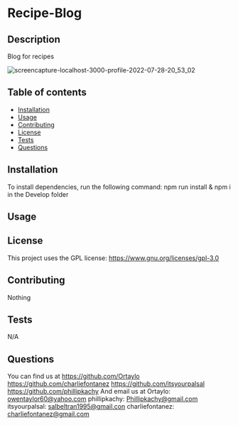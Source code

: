 # Recipe-Blog

## Description 
Blog for recipes


![screencapture-localhost-3000-profile-2022-07-28-20_53_02](https://user-images.githubusercontent.com/99422408/181660681-87345b93-65fa-46d5-859e-d53b7b8c492e.png)


## Table of contents

- [Installation](#installation)
- [Usage](#usage)
- [Contributing](#contributing)
- [License](#license)
- [Tests](#tests)
- [Questions](#questions)

## Installation 
 To install dependencies, run the following command: npm run install & npm i in the Develop folder
## Usage
## License
This project uses the GPL license:  https://www.gnu.org/licenses/gpl-3.0 
## Contributing
Nothing 
## Tests
 N/A
## Questions
 You can find us at 
 https://github.com/Ortaylo
 https://github.com/charliefontanez
 https://github.com/itsyourpalsal
 https://github.com/phillipkachy
 And email us at 
 Ortaylo: owentaylor60@yahoo.com
 phillipkachy: Phillipkachy@gmail.com
 itsyourpalsal: salbeltran1995@gmail.con
 charliefontanez: charliefontanez@gmail.com
